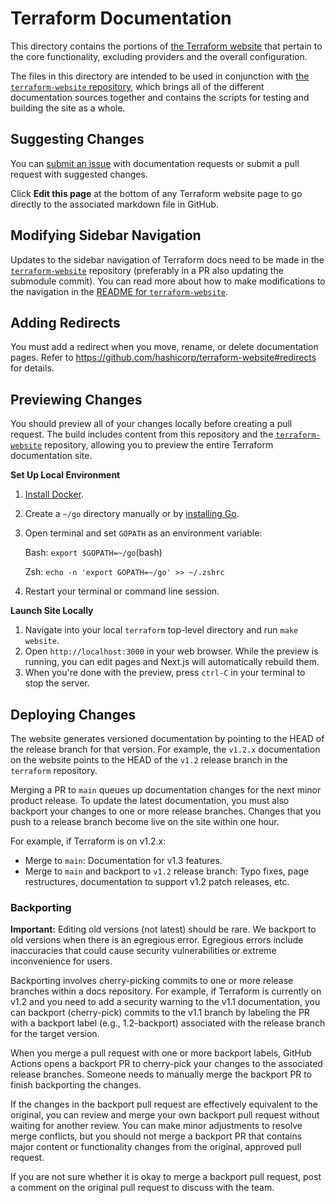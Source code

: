 # Terraform Documentation

This directory contains the portions of [the Terraform website](https://www.terraform.io/) that pertain to the core functionality, excluding providers and the overall configuration.

The files in this directory are intended to be used in conjunction with
[the `terraform-website` repository](https://github.com/hashicorp/terraform-website), which brings all of the
different documentation sources together and contains the scripts for testing and building the site as
a whole.

## Suggesting Changes

You can [submit an issue](https://github.com/hashicorp/terraform/issues/new/choose) with documentation requests or submit a pull request with suggested changes.

Click **Edit this page** at the bottom of any Terraform website page to go directly to the associated markdown file in GitHub.

## Modifying Sidebar Navigation

Updates to the sidebar navigation of Terraform docs need to be made in the [`terraform-website`](https://github.com/hashicorp/terraform-website/) repository (preferably in a PR also updating the submodule commit). You can read more about how to make modifications to the navigation in the [README for `terraform-website`](https://github.com/hashicorp/terraform-website#editing-navigation-sidebars).

## Adding Redirects

You must add a redirect when you move, rename, or delete documentation pages. Refer to https://github.com/hashicorp/terraform-website#redirects for details.

## Previewing Changes

You should preview all of your changes locally before creating a pull request. The build includes content from this repository and the [`terraform-website`](https://github.com/hashicorp/terraform-website/) repository, allowing you to preview the entire Terraform documentation site.

**Set Up Local Environment**

1. [Install Docker](https://docs.docker.com/get-docker/).
2. Create a `~/go` directory manually or by [installing Go](https://golang.org/doc/install).
3. Open terminal and set `GOPATH` as an environment variable:

   Bash: `export $GOPATH=~/go`(bash)

   Zsh: `echo -n 'export GOPATH=~/go' >> ~/.zshrc`

4. Restart your terminal or command line session.

**Launch Site Locally**

1. Navigate into your local `terraform` top-level directory and run `make website`.
1. Open `http://localhost:3000` in your web browser. While the preview is running, you can edit pages and Next.js will automatically rebuild them.
1. When you're done with the preview, press `ctrl-C` in your terminal to stop the server.

## Deploying Changes
The website generates versioned documentation by pointing to the HEAD of the release branch for that version. For example, the `v1.2.x` documentation on the website points to the HEAD of the `v1.2` release branch in the `terraform` repository.

Merging a PR to `main` queues up documentation changes for the next minor product release. To update the latest documentation, you must also backport your changes to one or more release branches. Changes that you push to a release branch become live on the site within one hour.

For example, if Terraform is on v1.2.x:
- Merge to `main`: Documentation for v1.3 features.
- Merge to `main` and backport to `v1.2` release branch: Typo fixes, page restructures, documentation to support v1.2 patch releases, etc.

### Backporting

**Important:** Editing old versions (not latest) should be rare. We backport to old versions when there is an egregious error. Egregious errors include inaccuracies that could cause security vulnerabilities or extreme inconvenience for users.

Backporting involves cherry-picking commits to one or more release branches within a docs repository. For example, if Terraform is currently on v1.2 and you need to add a security warning to the v1.1 documentation, you can backport (cherry-pick) commits to the v1.1 branch by labeling the PR with a backport label (e.g., 1.2-backport) associated with the release branch for the target version.

When you merge a pull request with one or more backport labels, GitHub Actions opens a backport PR to cherry-pick your changes to the associated release branches. Someone needs to manually merge the backport PR to finish backporting the changes.  

If the changes in the backport pull request are effectively equivalent to the original, you can review and merge your own backport pull request without waiting for another review. You can make minor adjustments to resolve merge conflicts, but you should not merge a backport PR that contains major content or functionality changes from the original, approved pull request.

If you are not sure whether it is okay to merge a backport pull request, post a comment on the original pull request to discuss with the team.
